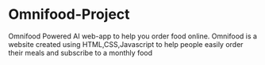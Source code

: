 # Omnifood-Project
Omnifood Powered AI web-app to help you order food online.
Omnifood is a website created using HTML,CSS,Javascript to help people easily order their meals and subscribe to a monthly food 
